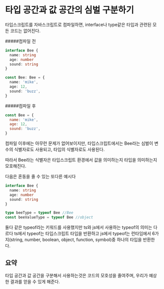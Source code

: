 # 타입 공간과 값 공간의 심벌 구분하기

타입스크립트를 자바스크립트로 컴파일하면, interface나 type같은 타입과 관련된 모든 코드는 없어진다.

#####컴파일 전

```ts
interface Bee {
  name: string
  age: number
  sound: string
}

const Bee: Bee = {
  name: 'mike',
  age: 12,
  sound: 'buzz',
}
```

#####컴파일 후

```js
const Bee = {
  name: 'mike',
  age: 12,
  sound: 'buzz',
}
```

컴파일 이후에는 아무런 문제가 없어보이지만, 타입스크립트에서는 Bee라는 심벌이 변수의 식별자로도 사용되고, 타입의 식별자로도 사용된다.

따라서 Bee라는 식별자은 타입스크립트 환경에서 값을 의미하는지 타입을 의미하는지 모호해진다.

다음은 혼동을 줄 수 있는 또다른 예시다

```ts
interface Bee {
  name: string
  age: number
  sound: string
}

type beeType = typeof Bee //Bee
const beeValueType = typeof Bee //object
```

둘다 같은 typeof라는 키워드를 사용했지만 ts와 js에서 사용하는 typeof의 의미는 다르다
ts에서 typeof는 타입스크립트 타입을 반환하고
js에서 typeof는 런타임에서 6가지(string, number, boolean, object, function, symbol)중 하나의 타입을 반환한다.

## 요약 
타입 공간과 값 공간을 구분해서 사용하는것은 코드의 모호성을 줄여주며, 우리가 예상한 결과를 얻을 수 있게 해준다.
